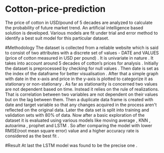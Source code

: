 # Cotton-price-prediction
The price of cotton in USD/pound of 5 decades are analyzed to calculate the probability of future market trend. An artificial intelligence based solution is developed. Various models are fit under trial and error method to identify a best suit model for this particular dataset.

#Methodology
The dataset is collected from a reliable website which is said to consist of two attributes with a discrete set of
values - DATE and VALUES (price of cotton measured in USD per pound) . 
It is univariate in nature . 
It takes into
account around 5 decades of cotton’s prices for analysis . 
Initially the dataset is preprocessed by checking for null values . 
Then date is set as the index of the dataframe for better visualisation . 
After that a simple graph with date in the x-axis and price in the y-axis is plotted to categorize it as stationary or non-stationary .
As far as stationarity is concerned two values are not dependent based on time.
Instead it relies on the rule of realizations. 
That is correlation between two variables are not dependent on their values but on the lag between them.
Then a duplicate data frame is created with date and target variable so that any changes acquired in the process aren't reflected on the original data. 
Later the data set is split into training and validation sets with 80% of data.
Now after a basic exploration of the dataset it is evaluated using various models like moving average , KNN , autoarima , prophet and LSTM . 
So after comparing the model with lower RMSE(root mean square error) value and a higher accuracy rate is considered as the best fit . 

#Result
At last the LSTM model was found to be the precise one . 
